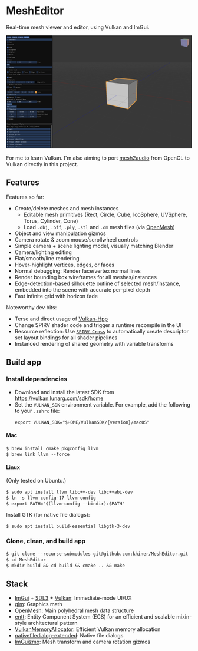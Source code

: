 # MeshEditor

Real-time mesh viewer and editor, using Vulkan and ImGui.

![](screenshot.png)

For me to learn Vulkan.
I'm also aiming to port [mesh2audio](https://github.com/khiner/mesh2audio) from OpenGL to Vulkan directly in this project.

## Features

Features so far:
* Create/delete meshes and mesh instances
  - Editable mesh primitives (Rect, Circle, Cube, IcoSphere, UVSphere, Torus, Cylinder, Cone)
  - Load `.obj`, `.off`, `.ply`, `.stl` and `.om` mesh files (via [OpenMesh](https://gitlab.vci.rwth-aachen.de:9000/OpenMesh/OpenMesh))
* Object and view manipulation gizmos
* Camera rotate & zoom mouse/scrollwheel controls
* Simple camera + scene lighting model, visually matching Blender
* Camera/lighting editing
* Flat/smooth/line rendering
* Hover-highlight vertices, edges, or faces
* Normal debugging: Render face/vertex normal lines
* Render bounding box wireframes for all meshes/instances
* Edge-detection-based silhouette outline of selected mesh/instance, embedded into the scene with accurate per-pixel depth
* Fast infinite grid with horizon fade

Noteworthy dev bits:
* Terse and direct usage of [Vulkan-Hpp](https://github.com/KhronosGroup/Vulkan-Hpp)
* Change SPIRV shader code and trigger a runtime recompile in the UI
* Resource reflection: Use [`SPIRV-Cross`](https://github.com/KhronosGroup/SPIRV-Cross) to automatically create descriptor set layout bindings for all shader pipelines
* Instanced rendering of shared geometry with variable transforms

## Build app

### Install dependencies

- Download and install the latest SDK from https://vulkan.lunarg.com/sdk/home
- Set the `VULKAN_SDK` environment variable.
  For example, add the following to your `.zshrc` file:
  ```shell
  export VULKAN_SDK="$HOME/VulkanSDK/{version}/macOS"
  ```

#### Mac

```shell
$ brew install cmake pkgconfig llvm
$ brew link llvm --force
```

#### Linux

(Only tested on Ubuntu.)

```shell
$ sudo apt install llvm libc++-dev libc++abi-dev
$ ln -s llvm-config-17 llvm-config
$ export PATH="$(llvm-config --bindir):$PATH"
```

Install GTK (for native file dialogs):

```shell
$ sudo apt install build-essential libgtk-3-dev
```

### Clone, clean, and build app

```shell
$ git clone --recurse-submodules git@github.com:khiner/MeshEditor.git
$ cd MeshEditor
$ mkdir build && cd build && cmake .. && make
```

## Stack

- [ImGui](https://github.com/ocornut/imgui) + [SDL3](https://github.comlibsdl-org/SDL) + [Vulkan](https://www.vulkan.org/): Immediate-mode UI/UX
- [glm](https://github.com/g-truc/glm): Graphics math
- [OpenMesh](https://gitlab.vci.rwth-aachen.de:9000/OpenMesh/OpenMesh): Main polyhedral mesh data structure
- [entt](https://github.com/skypjack/entt): Entity Component System (ECS) for an efficient and scalable mixin-style architectural pattern
- [VulkanMemoryAllocator](https://github.com/GPUOpen-LibrariesAndSDKs/VulkanMemoryAllocator): Efficient Vulkan memory allocation
- [nativefiledialog-extended](https://github.com/btzynativefiledialog-extended): Native file dialogs
- [ImGuizmo](https://github.com/CedricGuillemet/ImGuizmo): Mesh transform and camera rotation gizmos
